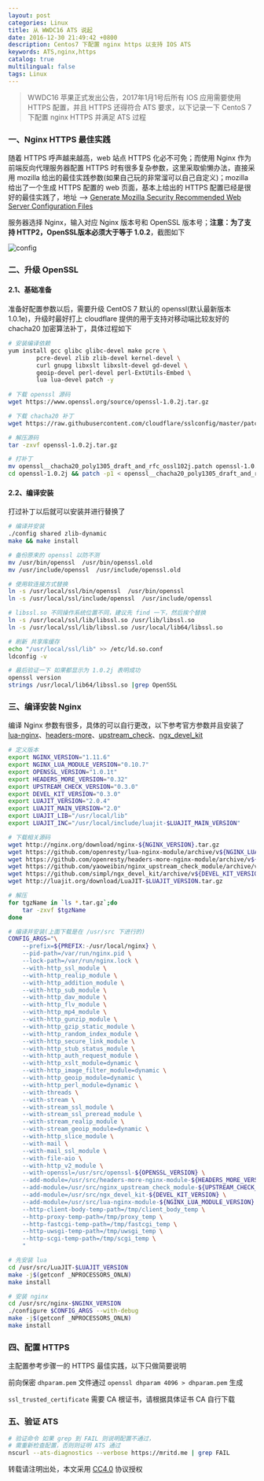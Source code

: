 ```yaml
---
layout: post
categories: Linux
title: 从 WWDC16 ATS 说起
date: 2016-12-30 21:49:42 +0800
description: Centos7 下配置 nginx https 以支持 IOS ATS
keywords: ATS,nginx,https
catalog: true
multilingual: false
tags: Linux
---
```


> WWDC16 苹果正式发出公告，2017年1月1号后所有 IOS 应用需要使用 HTTPS 配置，并且 HTTPS 还得符合 ATS 要求，以下记录一下 CentoS 7 下配置 nginx HTTPS 并满足 ATS 过程


### 一、Nginx HTTPS 最佳实践

随着 HTTPS 呼声越来越高，web 站点 HTTPS 化必不可免；而使用 Nginx 作为前端反向代理服务器配置 HTTPS 时有很多复杂参数，这里采取偷懒办法，直接采用 mozilla 给出的最佳实践参数(如果自己玩的非常溜可以自己自定义)；mozilla 给出了一个生成 HTTPS 配置的 web 页面，基本上给出的 HTTPS 配置已经是很好的最佳实践了，地址 --> [Generate Mozilla Security Recommended Web Server Configuration Files](https://mozilla.github.io/server-side-tls/ssl-config-generator/)

服务器选择 Nginx，输入对应 Nginx 版本号和 OpenSSL 版本号；**注意：为了支持 HTTP2，OpenSSL版本必须大于等于 1.0.2**，截图如下

![config](https://mritd.oss.link/markdown/z5umu.jpg)

### 二、升级 OpenSSL

#### 2.1、基础准备

准备好配置参数以后，需要升级 CentOS 7 默认的 openssl(默认最新版本 1.0.1e)，升级时最好打上 cloudflare 提供的用于支持对移动端比较友好的 chacha20 加密算法补丁，具体过程如下

``` sh
# 安装编译依赖
yum install gcc glibc glibc-devel make pcre \
        pcre-devel zlib zlib-devel kernel-devel \
        curl gnupg libxslt libxslt-devel gd-devel \
        geoip-devel perl-devel perl-ExtUtils-Embed \
        lua lua-devel patch -y
        
# 下载 openssl 源码
wget https://www.openssl.org/source/openssl-1.0.2j.tar.gz

# 下载 chacha20 补丁
wget https://raw.githubusercontent.com/cloudflare/sslconfig/master/patches/openssl__chacha20_poly1305_draft_and_rfc_ossl102j.patch

# 解压源码
tar -zxvf openssl-1.0.2j.tar.gz

# 打补丁
mv openssl__chacha20_poly1305_draft_and_rfc_ossl102j.patch openssl-1.0.2j
cd openssl-1.0.2j && patch -p1 < openssl__chacha20_poly1305_draft_and_rfc_ossl102j.patch
```

#### 2.2、编译安装

打过补丁以后就可以安装并进行替换了

``` sh
# 编译并安装
./config shared zlib-dynamic
make && make install

# 备份原来的 openssl 以防不测
mv /usr/bin/openssl  /usr/bin/openssl.old
mv /usr/include/openssl  /usr/include/openssl.old

# 使用软连接方式替换
ln -s /usr/local/ssl/bin/openssl  /usr/bin/openssl
ln -s /usr/local/ssl/include/openssl  /usr/include/openssl

# libssl.so 不同操作系统位置不同，建议先 find 一下，然后挨个替换
ln -s /usr/local/ssl/lib/libssl.so /usr/lib/libssl.so
ln -s /usr/local/ssl/lib/libssl.so /usr/local/lib64/libssl.so

# 刷新 共享库缓存
echo "/usr/local/ssl/lib" >> /etc/ld.so.conf
ldconfig -v

# 最后验证一下 如果都显示为 1.0.2j 表明成功
openssl version
strings /usr/local/lib64/libssl.so |grep OpenSSL
```

### 三、编译安装 Nginx

编译 Nginx 参数有很多，具体的可以自行更改，以下参考官方参数并且安装了 [lua-nginx](https://github.com/openresty/lua-nginx-module)、[headers-more](https://github.com/openresty/headers-more)、[upstream_check](https://github.com/yaoweibin/nginx_upstream_check_module)、[ngx_devel_kit](https://github.com/simpl/ngx_devel_kit)

``` sh
# 定义版本
export NGINX_VERSION="1.11.6"
export NGINX_LUA_MODULE_VERSION="0.10.7"
export OPENSSL_VERSION="1.0.1t"
export HEADERS_MORE_VERSION="0.32"
export UPSTREAM_CHECK_VERSION="0.3.0"
export DEVEL_KIT_VERSION="0.3.0"
export LUAJIT_VERSION="2.0.4"
export LUAJIT_MAIN_VERSION="2.0"
export LUAJIT_LIB="/usr/local/lib"
export LUAJIT_INC="/usr/local/include/luajit-$LUAJIT_MAIN_VERSION"

# 下载相关源码
wget http://nginx.org/download/nginx-${NGINX_VERSION}.tar.gz
wget https://github.com/openresty/lua-nginx-module/archive/v${NGINX_LUA_MODULE_VERSION}.tar.gz -O lua-nginx-module-v${NGINX_LUA_MODULE_VERSION}.tar.gz
wget https://github.com/openresty/headers-more-nginx-module/archive/v${HEADERS_MORE_VERSION}.tar.gz
wget https://github.com/yaoweibin/nginx_upstream_check_module/archive/v${UPSTREAM_CHECK_VERSION}.tar.gz
wget https://github.com/simpl/ngx_devel_kit/archive/v${DEVEL_KIT_VERSION}.tar.gz -O ngx_devel_kit-v${DEVEL_KIT_VERSION}.tar.gz
wget http://luajit.org/download/LuaJIT-$LUAJIT_VERSION.tar.gz

# 解压
for tgzName in `ls *.tar.gz`;do
    tar -zxvf $tgzName
done

# 编译并安装(上面下载是在 /usr/src 下进行的)
CONFIG_ARGS="\
    --prefix=${PREFIX:-/usr/local/nginx} \
    --pid-path=/var/run/nginx.pid \
    --lock-path=/var/run/nginx.lock \
    --with-http_ssl_module \
    --with-http_realip_module \
    --with-http_addition_module \
    --with-http_sub_module \
    --with-http_dav_module \
    --with-http_flv_module \
    --with-http_mp4_module \
    --with-http_gunzip_module \
    --with-http_gzip_static_module \
    --with-http_random_index_module \
    --with-http_secure_link_module \
    --with-http_stub_status_module \
    --with-http_auth_request_module \
    --with-http_xslt_module=dynamic \
    --with-http_image_filter_module=dynamic \
    --with-http_geoip_module=dynamic \
    --with-http_perl_module=dynamic \
    --with-threads \
    --with-stream \
    --with-stream_ssl_module \
    --with-stream_ssl_preread_module \
    --with-stream_realip_module \
    --with-stream_geoip_module=dynamic \
    --with-http_slice_module \
    --with-mail \
    --with-mail_ssl_module \
    --with-file-aio \
    --with-http_v2_module \
    --with-openssl=/usr/src/openssl-${OPENSSL_VERSION} \
    --add-module=/usr/src/headers-more-nginx-module-${HEADERS_MORE_VERSION} \
    --add-module=/usr/src/nginx_upstream_check_module-${UPSTREAM_CHECK_VERSION} \
    --add-module=/usr/src/ngx_devel_kit-${DEVEL_KIT_VERSION} \
    --add-module=/usr/src/lua-nginx-module-${NGINX_LUA_MODULE_VERSION} \
    --http-client-body-temp-path=/tmp/client_body_temp \
    --http-proxy-temp-path=/tmp/proxy_temp \
    --http-fastcgi-temp-path=/tmp/fastcgi_temp \
    --http-uwsgi-temp-path=/tmp/uwsgi_temp \
    --http-scgi-temp-path=/tmp/scgi_temp \
    "

# 先安装 lua
cd /usr/src/LuaJIT-$LUAJIT_VERSION
make -j$(getconf _NPROCESSORS_ONLN)
make install

# 安装 nginx
cd /usr/src/nginx-$NGINX_VERSION
./configure $CONFIG_ARGS --with-debug
make -j$(getconf _NPROCESSORS_ONLN)
make install
```

### 四、配置 HTTPS

主配置参考步骤一的 HTTPS 最佳实践，以下只做简要说明

前向保密 `dhparam.pem` 文件通过 `openssl dhparam 4096 > dhparam.pem` 生成

`ssl_trusted_certificate` 需要 CA 根证书，请根据具体证书 CA 自行下载

### 五、验证 ATS

``` sh
# 验证命令 如果 grep 到 FAIL 则说明配置不通过，
# 需重新检查配置，否则则证明 ATS 通过
nscurl --ats-diagnostics --verbose https://mritd.me | grep FAIL
```


转载请注明出处，本文采用 [CC4.0](http://creativecommons.org/licenses/by-nc-nd/4.0/) 协议授权
